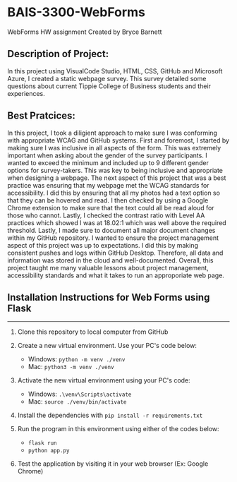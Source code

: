 # BAIS-3300-WebForms
WebForms HW assignment
Created by Bryce Barnett

## Description of Project:

In this project using VisualCode Studio, HTML, CSS, GitHub and Microsoft Azure, I created a static webpage survey. This survey detailed some questions about current Tippie College of Business students and their experiences. 

## Best Pratcices:
In this project, I took a diligient approach to make sure I was conforming with appropriate WCAG and GitHub systems. First and foremost, I started by making sure I was inclusive in all aspects of the form. This was extremely important when asking about the gender of the survey participants. I wanted to exceed the minimum and included up to 9 different gender options for survey-takers. This was key to being inclusive and appropriate when designing a webpage.
The next aspect of this project that was a best practice was ensuring that my webpage met the WCAG standards for accessibility. I did this by ensuring that all my photos had a text option so that they can be hovered and read. I then checked by using a Google Chrome extension to make sure that the text could all be read aloud for those who cannot. Lastly, I checked the contrast ratio with Level AA practices which showed I was at 18.02:1 which was well above the required threshold.
Lastly, I made sure to document all major document changes within my GitHub repository. I wanted to ensure the project management aspect of this project was up to expectations. I did this by making consistent pushes and logs within GitHub Desktop.  Therefore, all data and information was stored in the cloud and well-documented. 
Overall, this  project taught me many valuable lessons about project management, accessibility standards and what it takes to run an approporiate web page.


## Installation Instructions for Web Forms using Flask

---

1. Clone this repository to local computer from GitHub

2. Create a new virtual environment. Use your PC's code below:

   - Windows: `python -m venv ./venv`
   - Mac: `python3 -m venv ./venv`

3. Activate the new virtual environment using your PC's code:

   - Windows: `.\venv\Scripts\activate`
   - Mac: `source ./venv/bin/activate`

4. Install the dependencies with `pip install -r requirements.txt`

8. Run the program in this environment using either of the codes below:

   - `flask run`
   - `python app.py`

9. Test the application by visiting it in your web browser (Ex: Google Chrome)

